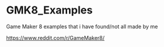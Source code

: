 # GMK8_Examples
Game Maker 8 examples that i have found/not all made by me

https://www.reddit.com/r/GameMaker8/
